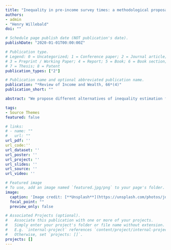 ```yaml
---
title: "Inequality in pre‐income survey times: a methodological proposal"
authors:
- admin
- "Henry Willebald"
doi: ""

# Schedule page publish date (NOT publication's date).
publishDate: "2020-01-01T00:00:00Z"

# Publication type.
# Legend: 0 = Uncategorized; 1 = Conference paper; 2 = Journal article;
# 3 = Preprint / Working Paper; 4 = Report; 5 = Book; 6 = Book section;
# 7 = Thesis; 8 = Patent
publication_types: ["2"]

# Publication name and optional abbreviated publication name.
publication: "*Review of Income and Wealth, 66*(4)"
publication_short: ""

abstract: "We propose different alternatives of inequality estimation for economies with a big agricultural sector where land is a decisive factor in income generation and where we do not have enough information about personal earnings. To this end, we use the Uruguayan case to test our methodology. We propose six analytical exercises where Gini indexes are calculated, and as reference we choose the estimation that better adjusts to some theoretical and empirical conditions. Finally, we check the historical accuracy of the series by looking at income distribution explicative variables and the shape of the Inequality possibility frontier. Our results are consistent with the economic and social events of the period (1870–1912) and with previous estimates which reveal worsening trends in income distribution. However, our annual data allow capturing the dynamics of the process where breaks in the series are observed and improvements and declines alternate in the evolution of income distribution."

tags:
- Source Themes
featured: false

# links:
# - name: ""
#   url: ""
url_pdf: ''
url_code:''
url_dataset: ''
url_poster: ''
url_project: ''
url_slides: ''
url_source: ''
url_video: ''

# Featured image
# To use, add an image named `featured.jpg/png` to your page's folder. 
image:
  caption: 'Image credit: [**Unsplash**](https://unsplash.com/photos/jdD8gXaTZsc)'
  focal_point: ""
  preview_only: false

# Associated Projects (optional).
#   Associate this publication with one or more of your projects.
#   Simply enter your project's folder or file name without extension.
#   E.g. `internal-project` references `content/project/internal-project/index.md`.
#   Otherwise, set `projects: []`.
projects: []
---
```

